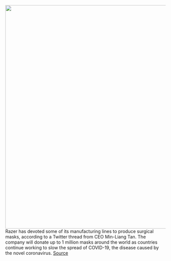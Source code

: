 <img src='https://cdn.vox-cdn.com/thumbor/xB9yMXm2ziuhjoK-53A3IDWRueQ=/0x0:5472x3648/1200x800/filters:focal(2299x1387:3173x2261)/cdn.vox-cdn.com/uploads/chorus_image/image/66525260/1207653131.jpg.0.jpg' width='700px' /><br/>
Razer has devoted some of its manufacturing lines to produce surgical masks, according to a Twitter thread from CEO Min-Liang Tan. The company will donate up to 1 million masks around the world as countries continue working to slow the spread of COVID-19, the disease caused by the novel coronavirus.
<a href='https://www.theverge.com/2020/3/19/21186692/razer-coronavirus-covid19-medical-surgical-masks-hospital-shortages'> Source <a/>